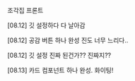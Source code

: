 조각집 프론트

[08.12] 깃 설정하다 다 날아감

[08.12] 공감 버튼 하나 완성 진도 너무 느리다..

[08.12] 깃 설정 진짜 된건가?? 진짜지??

[08.13] 카드 컴포넌트 하나 완성. 화이팅!
